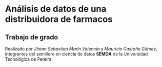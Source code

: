 # Análisis de datos de una distribuidora de farmacos


## Trabajo de grado

Realizado por *Jhoan Sebastian Marín Valencia* y *Mauricio Castaño Gómez*, integrantes del semillero en ciencia de datos **SEMDA** de la Universidad Tecnológica de Pereira. 